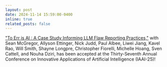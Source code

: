 ```yaml
---
layout: post
date: 2024-11-14 15:59:00-0400
inline: true
related_posts: false
---
```


["To Err is AI : A Case Study Informing LLM Flaw Reporting Practices,"](https://arxiv.org/abs/2410.12104) with Sean McGregor, Allyson Ettinger, Nick Judd, Paul Albee, Liwei Jiang, Kavel Rao, Will Smith, Shayne Longpre, Christopher Fiorelli, Michelle Hoang, Sven Cattell, and Nouha Dziri, has been accepted at the Thirty-Seventh Annual Conference on Innovative Applications of Artificial Intelligence (IAAI-25)!